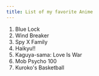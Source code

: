 ```yaml
---
title: List of my favorite Anime
---
```


1. Blue Lock
2. Wind Breaker
3. Spy X Family
4. Haikyu!!
5. Kaguya-sama: Love Is War
6. Mob Psycho 100
7. Kuroko's Basketball